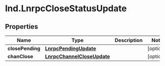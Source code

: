 # lnd.LnrpcCloseStatusUpdate

## Properties

Name | Type | Description | Notes
------------ | ------------- | ------------- | -------------
**closePending** | [**LnrpcPendingUpdate**](LnrpcPendingUpdate.md) |  | [optional] 
**chanClose** | [**LnrpcChannelCloseUpdate**](LnrpcChannelCloseUpdate.md) |  | [optional] 


